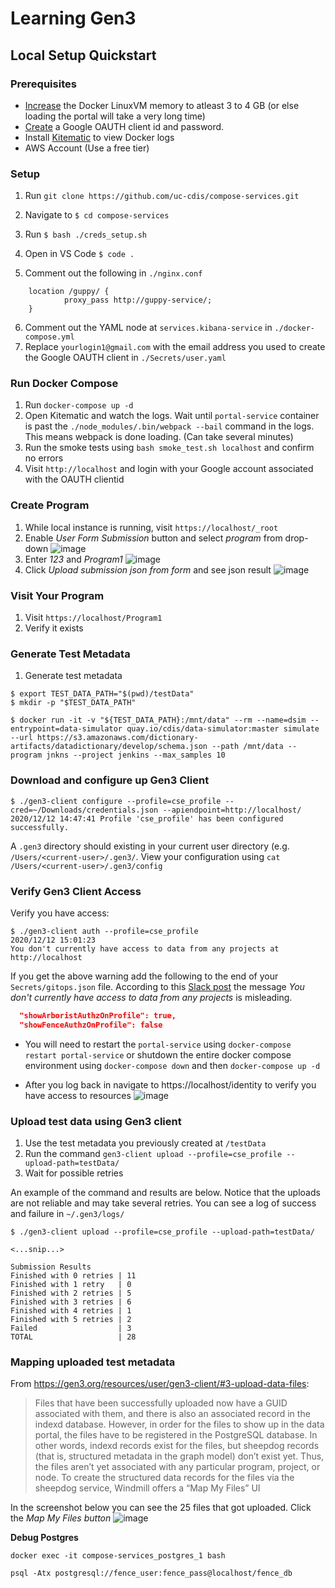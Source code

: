 # Learning Gen3


## Local Setup Quickstart

### Prerequisites
* [Increase](https://docs.docker.com/docker-for-mac/#resources) the Docker LinuxVM memory to atleast 3 to 4 GB (or else loading the portal will take a very long time)
* [Create](https://github.com/uc-cdis/compose-services#setting-up-google-oauth-client-id-for-fence) a Google OAUTH client id and password.
* Install [Kitematic](https://kitematic.com) to view Docker logs
* AWS Account (Use a free tier)

### Setup
1. Run `git clone https://github.com/uc-cdis/compose-services.git`
2. Navigate to `$ cd compose-services`
3. Run `$ bash ./creds_setup.sh`
4. Open in VS Code `$ code .`

5. Comment out the following in `./nginx.conf`
```
    location /guppy/ {
            proxy_pass http://guppy-service/;
    }
```
6. Comment out the YAML node at `services.kibana-service` in `./docker-compose.yml`
7. Replace `yourlogin1@gmail.com` with the email address you used to create the Google OAUTH client in `./Secrets/user.yaml`

### Run Docker Compose
1. Run `docker-compose up -d`
2. Open Kitematic and watch the logs. Wait until `portal-service` container is past the `./node_modules/.bin/webpack --bail` command in the logs. This means webpack is done loading. (Can take several minutes)
3. Run the smoke tests using `bash smoke_test.sh localhost` and confirm no errors
4. Visit `http://localhost` and login with your Google account associated with the OAUTH clientid

### Create Program
1. While local instance is running, visit `https://localhost/_root`
2. Enable _User Form Submission_ button and select _program_ from drop-down ![image](images/user_form.png)
3. Enter _123_ and _Program1_ ![image](images/user_form_1.png)
4. Click _Upload submission json from form_ and see json result ![image](images/user_form_2.png)

### Visit Your Program
1. Visit `https://localhost/Program1`
2. Verify it exists

### Generate Test Metadata
1. Generate test metadata
```console
$ export TEST_DATA_PATH="$(pwd)/testData"
$ mkdir -p "$TEST_DATA_PATH"

$ docker run -it -v "${TEST_DATA_PATH}:/mnt/data" --rm --name=dsim --entrypoint=data-simulator quay.io/cdis/data-simulator:master simulate --url https://s3.amazonaws.com/dictionary-artifacts/datadictionary/develop/schema.json --path /mnt/data --program jnkns --project jenkins --max_samples 10
```

### Download and configure up Gen3 Client
```console
$ ./gen3-client configure --profile=cse_profile --cred=~/Downloads/credentials.json --apiendpoint=http://localhost/
2020/12/12 14:47:41 Profile 'cse_profile' has been configured successfully.
```

A `.gen3` directory should existing in your current user directory (e.g. `/Users/<current-user>/.gen3/`. 
View your configuration using `cat /Users/<current-user>/.gen3/config `

### Verify Gen3 Client Access
Verify you have access:
```console
$ ./gen3-client auth --profile=cse_profile
2020/12/12 15:01:23 
You don't currently have access to data from any projects at http://localhost
```

If you get the above warning add the following to the end of your `Secrets/gitops.json` file. According to this [Slack post](https://cdis.slack.com/archives/CDDPLU1NU/p1607962367255400?thread_ts=1607822151.254000&cid=CDDPLU1NU) the message _You don't currently have access to data from any projects_ is misleading. 

```json
  "showArboristAuthzOnProfile": true, 
  "showFenceAuthzOnProfile": false
```

* You will need to restart the `portal-service` using `docker-compose restart portal-service` or shutdown the entire docker compose environment using `docker-compose down` and then `docker-compose up -d`

* After you log back in navigate to https://localhost/identity to verify you have access to resources
![image](images/profile.png)

### Upload test data using Gen3 client

1. Use the test metadata you previously created at `/testData`
2. Run the command `gen3-client upload --profile=cse_profile --upload-path=testData/`
3. Wait for possible retries 

An example of the command and results are below. Notice that the uploads are not reliable and may take several retries. You can see a log of success and failure in `~/.gen3/logs/`

```console
$ ./gen3-client upload --profile=cse_profile --upload-path=testData/

<...snip...>

Submission Results
Finished with 0 retries | 11
Finished with 1 retry   | 0
Finished with 2 retries | 5
Finished with 3 retries | 6
Finished with 4 retries | 1
Finished with 5 retries | 2
Failed                  | 3
TOTAL                   | 28
```

### Mapping uploaded test metadata

From https://gen3.org/resources/user/gen3-client/#3-upload-data-files:
> Files that have been successfully uploaded now have a GUID associated with them, and there is also an associated record in the indexd database. However, in order for the files to show up in the data portal, the files have to be registered in the PostgreSQL database. In other words, indexd records exist for the files, but sheepdog records (that is, structured metadata in the graph model) don’t exist yet. Thus, the files aren’t yet associated with any particular program, project, or node. To create the structured data records for the files via the sheepdog service, Windmill offers a “Map My Files” UI

In the screenshot below you can see the 25 files that got uploaded. Click the _Map My Files button_
![image](images/submission.png)

**Debug Postgres**

`docker exec -it compose-services_postgres_1 bash` 

`psql -Atx postgresql://fence_user:fence_pass@localhost/fence_db`


